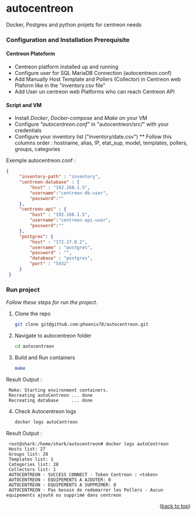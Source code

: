 # autocentreon
Docker, Postgres and python projets for centreon needs
### Configuration and Installation Prerequisite
#### Centreon Plateform 
* Centreon platform installed up and running
* Configure user for SQL MariaDB Connection (autocentreon.conf)
* Add Manually Host Template and Pollers (Collector) in Centreon web Plaform like in the "inventory.csv file"
* Add User un centreon web Platforms who can reach Centreon API

#### Script and VM
* Install _Docker_, _Docker-compose_ and _Make_ on your VM
* Configure _"autocentreon.conf"_ in "autocentreon/src/" with your credentials
* Configure your inventory list ("inventory/date.csv")
** Follow this columns order : hostname, alias, IP, etat_sup, model, templates, pollers, groups, categories

Exemple autocentreon.conf : 
   ``` json
   {
        "inventory-path" : "inventory",
        "centreon-database" : {
            "host" : "192.168.1.5",
            "username":"centreon-db-user",
            "password":""
        },
        "centreon-api" : {
            "host" : "192.168.1.5",
            "username":"centreon-api-user",
            "password":""
        },
        "postgres": {
            "host" : "172.17.0.2",
            "username" : "postgres",
            "password" : "",
            "database" : "postgres",
            "port" : "5432"
        }
    }
   ```

### Run project 

_Follow these steps for run the project._

1. Clone the repo
   ```sh
   git clone git@github.com:phoenix78/autocentreon.git
   ```
2. Navigate to autocentreon folder
   ```sh
   cd autocentreon
   ```
3. Build and Run containers 
   ```sh
   make
   ```

Result Output : 
   ```shell
    Make: Starting environment containers.
    Recreating autoCentreon ... done
    Recreating database     ... done
   ```

4. Check Autocentreon logs 
   ```sh
   docker logs autoCentreon
   ```

Result Output : 
   ```shell
    root@shark:/home/shark/autocentreon# docker logs autoCentreon
    Hosts list: 27
    Groups list: 28
    Templates list: 1
    Categories list: 28
    Collectors list: 1
    AUTOCENTREON - SUCCESS CONNECT - Token Centreon : <token>
    AUTOCENTREON - EQUIPEMENTS A AJOUTER: 0
    AUTOCENTREON - EQUIPEMENTS A SUPPRIMER: 0
    AUTOCENTREON - Pas besoin de redemarrer les Pollers - Aucun equipements ajouté ou supprimé dans centreon
   ```

<p align="right">(<a href="#top">back to top</a>)</p>
